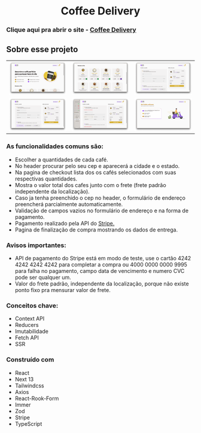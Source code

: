<!-- PROJECT LOGO -->
<p align="center">

  <h1 align="center">Coffee Delivery</h1>

  ### Clique aqui pra abrir o site - <a href="https://coffee-delivery-three-psi.vercel.app/">Coffee Delivery</a>

</p>

## Sobre esse projeto

| | | |
|---|---|---|
| ![Imagem 1](https://github.com/felipebdn/coffee-delivery/blob/master/public/images/home.png?raw=true) | ![Imagem 2](https://github.com/felipebdn/coffee-delivery/blob/master/public/images/coffees.png?raw=true) | ![Imagem 3](https://github.com/felipebdn/coffee-delivery/blob/master/public/images/checkout.png?raw=true) |
| ![Imagem 4](https://github.com/felipebdn/coffee-delivery/blob/master/public/images/completed-checkout.png?raw=true) | ![Imagem 5](https://github.com/felipebdn/coffee-delivery/blob/master/public/images/form-checkout-error.png?raw=true) | ![Imagem 6](https://github.com/felipebdn/coffee-delivery/blob/master/public/images/success.png?raw=true) |


### As funcionalidades comuns são:

- Escolher a quantidades de cada café.
- No header procurar pelo seu cep e aparecerá a cidade e o estado.
- Na pagina de checkout lista dos os cafés selecionados com suas respectivas quantidades.
- Mostra o valor total dos cafes junto com o frete (frete padrão independente da localização).
- Caso ja tenha preenchido o cep no header, o formulário de endereço preencherá parcialmente automaticamente.
- Validação de campos vazios no formulário de endereço e na forma de pagamento.
- Pagamento realizado pela API do <a href="https://stripe.com/">Stripe.</a>
- Pagina de finalização de compra mostrando os dados de entrega.

### Avisos importantes:

- API de pagamento do Stripe está em modo de teste, use o cartão 4242 4242 4242 4242 para completar a compra ou 4000 0000 0000 9995 para falha no pagamento, campo data de vencimento e numero CVC pode ser qualquer um.
- Valor do frete padrão, independente da localização, porque não existe ponto fixo pra mensurar valor de frete.

### Conceitos chave:

- Context API
- Reducers
- Imutabilidade
- Fetch API
- SSR

### Construído com

- React
- Next 13
- Tailwindcss
- Axios
- React-Rook-Form
- Immer
- Zod
- Stripe
- TypeScript
